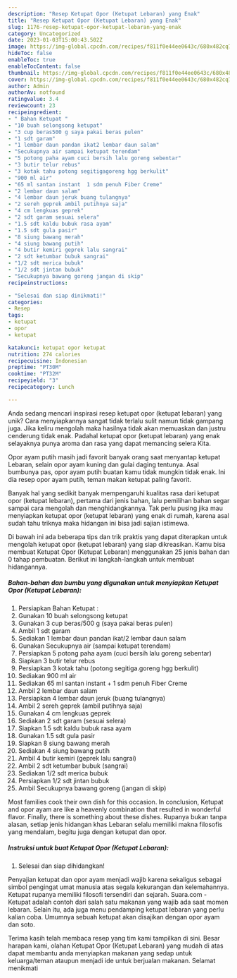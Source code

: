 ```yaml
---
description: "Resep Ketupat Opor (Ketupat Lebaran) yang Enak"
title: "Resep Ketupat Opor (Ketupat Lebaran) yang Enak"
slug: 1176-resep-ketupat-opor-ketupat-lebaran-yang-enak
category: Uncategorized
date: 2023-01-03T15:00:43.502Z
image: https://img-global.cpcdn.com/recipes/f811f0e44ee0643c/680x482cq70/ketupat-opor-ketupat-lebaran-foto-resep-utama.jpg
hideToc: false
enableToc: true
enableTocContent: false
thumbnail: https://img-global.cpcdn.com/recipes/f811f0e44ee0643c/680x482cq70/ketupat-opor-ketupat-lebaran-foto-resep-utama.jpg
cover: https://img-global.cpcdn.com/recipes/f811f0e44ee0643c/680x482cq70/ketupat-opor-ketupat-lebaran-foto-resep-utama.jpg
author: Admin
authorAv: notfound
ratingvalue: 3.4
reviewcount: 23
recipeingredient:
- " Bahan Ketupat "
- "10 buah selongsong ketupat"
- "3 cup beras500 g saya pakai beras pulen"
- "1 sdt garam"
- "1 lembar daun pandan ikat2 lembar daun salam"
- "Secukupnya air sampai ketupat terendam"
- "5 potong paha ayam cuci bersih lalu goreng sebentar"
- "3 butir telur rebus"
- "3 kotak tahu potong segitigagoreng hgg berkulit"
- "900 ml air"
- "65 ml santan instant  1 sdm penuh Fiber Creme"
- "2 lembar daun salam"
- "4 lembar daun jeruk buang tulangnya"
- "2 sereh geprek ambil putihnya saja"
- "4 cm lengkuas geprek"
- "2 sdt garam sesuai selera"
- "1.5 sdt kaldu bubuk rasa ayam"
- "1.5 sdt gula pasir"
- "8 siung bawang merah"
- "4 siung bawang putih"
- "4 butir kemiri geprek lalu sangrai"
- "2 sdt ketumbar bubuk sangrai"
- "1/2 sdt merica bubuk"
- "1/2 sdt jintan bubuk"
- "Secukupnya bawang goreng jangan di skip"
recipeinstructions:

- "Selesai dan siap dinikmati!"
categories:
- Resep
tags:
- ketupat
- opor
- ketupat

katakunci: ketupat opor ketupat 
nutrition: 274 calories
recipecuisine: Indonesian
preptime: "PT30M"
cooktime: "PT32M"
recipeyield: "3"
recipecategory: Lunch

---
```





Anda sedang mencari inspirasi resep ketupat opor (ketupat lebaran) yang unik? Cara menyiapkannya sangat tidak terlalu sulit namun tidak gampang juga. Jika keliru mengolah maka hasilnya tidak akan memuaskan dan justru cenderung tidak enak. Padahal ketupat opor (ketupat lebaran) yang enak selayaknya punya aroma dan rasa yang dapat memancing selera Kita.





Opor ayam putih masih jadi favorit banyak orang saat menyantap ketupat Lebaran, selain opor ayam kuning dan gulai daging tentunya. Asal bumbunya pas, opor ayam putih buatan kamu tidak mungkin tidak enak. Ini dia resep opor ayam putih, teman makan ketupat paling favorit.

Banyak hal yang sedikit banyak mempengaruhi kualitas rasa dari ketupat opor (ketupat lebaran), pertama dari jenis bahan, lalu pemilihan bahan segar sampai cara mengolah dan menghidangkannya. Tak perlu pusing jika mau menyiapkan ketupat opor (ketupat lebaran) yang enak di rumah, karena asal sudah tahu triknya maka hidangan ini bisa jadi sajian istimewa.






Di bawah ini ada beberapa tips dan trik praktis yang dapat diterapkan untuk mengolah ketupat opor (ketupat lebaran) yang siap dikreasikan. Kamu bisa membuat Ketupat Opor (Ketupat Lebaran) menggunakan 25 jenis bahan dan 0 tahap pembuatan. Berikut ini langkah-langkah untuk membuat hidangannya.

<!--inarticleads1-->

##### Bahan-bahan dan bumbu yang digunakan untuk menyiapkan Ketupat Opor (Ketupat Lebaran):

1. Persiapkan  Bahan Ketupat :
1. Gunakan 10 buah selongsong ketupat
1. Gunakan 3 cup beras/500 g (saya pakai beras pulen)
1. Ambil 1 sdt garam
1. Sediakan 1 lembar daun pandan ikat/2 lembar daun salam
1. Gunakan Secukupnya air (sampai ketupat terendam)
1. Persiapkan 5 potong paha ayam (cuci bersih lalu goreng sebentar)
1. Siapkan 3 butir telur rebus
1. Persiapkan 3 kotak tahu (potong segitiga.goreng hgg berkulit)
1. Sediakan 900 ml air
1. Sediakan 65 ml santan instant + 1 sdm penuh Fiber Creme
1. Ambil 2 lembar daun salam
1. Persiapkan 4 lembar daun jeruk (buang tulangnya)
1. Ambil 2 sereh geprek (ambil putihnya saja)
1. Gunakan 4 cm lengkuas geprek
1. Sediakan 2 sdt garam (sesuai selera)
1. Siapkan 1.5 sdt kaldu bubuk rasa ayam
1. Gunakan 1.5 sdt gula pasir
1. Siapkan 8 siung bawang merah
1. Sediakan 4 siung bawang putih
1. Ambil 4 butir kemiri (geprek lalu sangrai)
1. Ambil 2 sdt ketumbar bubuk (sangrai)
1. Sediakan 1/2 sdt merica bubuk
1. Persiapkan 1/2 sdt jintan bubuk
1. Ambil Secukupnya bawang goreng (jangan di skip)


Most families cook their own dish for this occasion. In conclusion, Ketupat and opor ayam are like a heavenly combination that resulted in wonderful flavor. Finally, there is something about these dishes. Rupanya bukan tanpa alasan, setiap jenis hidangan khas Lebaran selalu memiliki makna filosofis yang mendalam, begitu juga dengan ketupat dan opor. 

<!--inarticleads2-->

##### Instruksi untuk buat Ketupat Opor (Ketupat Lebaran):


1. Selesai dan siap dihidangkan!

Penyajian ketupat dan opor ayam menjadi wajib karena sekaligus sebagai simbol pengingat umat manusia atas segala kekurangan dan kelemahannya. Ketupat rupanya memiliki filosofi tersendiri dan sejarah. Suara.com - Ketupat adalah contoh dari salah satu makanan yang wajib ada saat momen lebaran. Selain itu, ada juga menu pendamping ketupat lebaran yang perlu kalian coba. Umumnya sebuah ketupat akan disajikan dengan opor ayam dan soto. 

Terima kasih telah membaca resep yang tim kami tampilkan di sini. Besar harapan kami, olahan Ketupat Opor (Ketupat Lebaran) yang mudah di atas dapat membantu anda menyiapkan makanan yang sedap untuk keluarga/teman ataupun menjadi ide untuk berjualan makanan. Selamat menikmati
